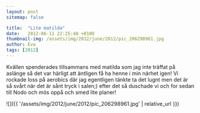 ```yaml
---
layout: post
sitemap: false

title:  "Lite matilda"
date:   2012-06-11 22:25:48 +0100
thumbnail-img: /assets/img/2012/june/2012/pic_206298961.jpg
author: Eva
tags: [2012]
---
```


Kvällen spenderades tillsammans med matilda som jag inte träffat på aslänge så det var härligt att äntligen få ha henne i min närhet igen! Vi rockade loss på aerobics där jag egentligen tänkte ta det lugnt men det är så svårt när det är sånt tryck i salen;) efter det så duschade vi och for sedan till Nodo och mös oppå och smed lite planer!

![]({{ '/assets/img/2012/june/2012/pic_206298961.jpg'  | relative_url }})

